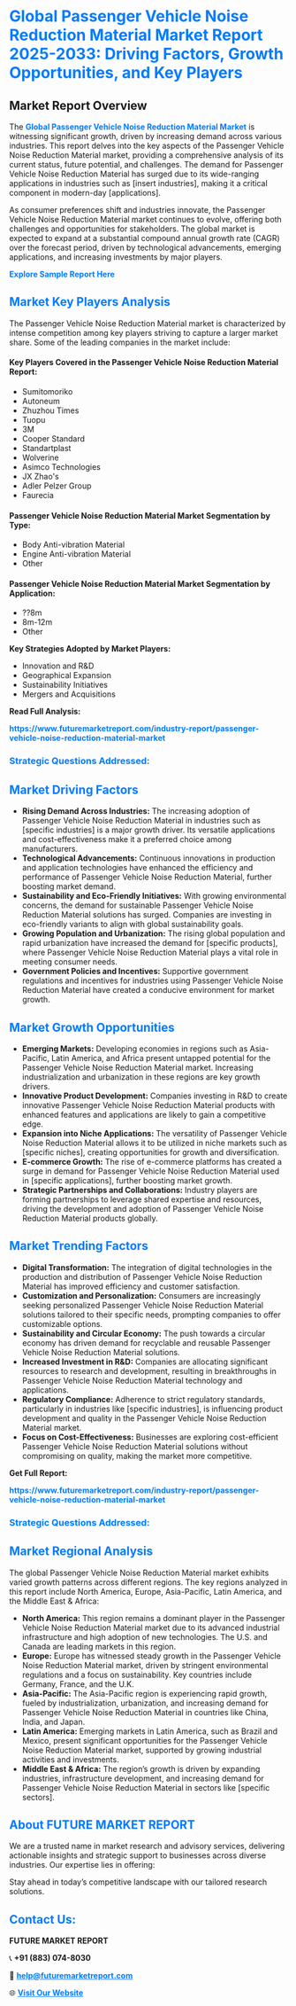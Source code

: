 <h1 style="color: #007BFF;">Global Passenger Vehicle Noise Reduction Material Market Report 2025-2033: Driving Factors, Growth Opportunities, and Key Players</h1>

<section id="overview">
<h2>Market Report Overview</h2>
<p>The <a href="https://www.futuremarketreport.com/industry-report/passenger-vehicle-noise-reduction-material-market" style="color: #007BFF; text-decoration: none;"><strong>Global Passenger Vehicle Noise Reduction Material Market</strong></a> is witnessing significant growth, driven by increasing demand across various industries. This report delves into the key aspects of the Passenger Vehicle Noise Reduction Material market, providing a comprehensive analysis of its current status, future potential, and challenges. The demand for Passenger Vehicle Noise Reduction Material has surged due to its wide-ranging applications in industries such as [insert industries], making it a critical component in modern-day [applications].</p>
<p>As consumer preferences shift and industries innovate, the Passenger Vehicle Noise Reduction Material market continues to evolve, offering both challenges and opportunities for stakeholders. The global market is expected to expand at a substantial compound annual growth rate (CAGR) over the forecast period, driven by technological advancements, emerging applications, and increasing investments by major players.</p>
</section>

<section id="overview">
<p><a href="https://www.futuremarketreport.com/request-sample/reportId=36371" style="color: #007BFF; text-decoration: none;"><strong>Explore Sample Report Here</strong></a></p>
</section>

<section id="key-players">
<h2 style="color: #007BFF;">Market Key Players Analysis</h2>
<p>The Passenger Vehicle Noise Reduction Material market is characterized by intense competition among key players striving to capture a larger market share. Some of the leading companies in the market include:</p>
<h4>Key Players Covered in the Passenger Vehicle Noise Reduction Material Report:</h4>
<ul><li>Sumitomoriko</li><li>Autoneum</li><li>Zhuzhou Times</li><li>Tuopu</li><li>3M</li><li>Cooper Standard</li><li>Standartplast</li><li>Wolverine</li><li>Asimco Technologies</li><li>JX Zhao&#039;s</li><li>Adler Pelzer Group</li><li>Faurecia</li></ul>
<h4>Passenger Vehicle Noise Reduction Material Market Segmentation by Type:</h4>
<ul><li>Body Anti-vibration Material</li><li>Engine Anti-vibration Material</li><li>Other</li></ul>

<h4>Passenger Vehicle Noise Reduction Material Market Segmentation by Application:</h4>
<ul><li>??8m</li><li>8m-12m</li><li>Other</li></ul>
<p><strong>Key Strategies Adopted by Market Players:</strong></p>
<ul>
<li>Innovation and R&D</li>
<li>Geographical Expansion</li>
<li>Sustainability Initiatives</li>
<li>Mergers and Acquisitions</li>
</ul>
</section>

<section>
<p><strong>Read Full Analysis: </strong></p><a href="https://www.futuremarketreport.com/industry-report/passenger-vehicle-noise-reduction-material-market" style="color: #007BFF; text-decoration: none;"><strong>https://www.futuremarketreport.com/industry-report/passenger-vehicle-noise-reduction-material-market</strong></a>
<h3 style="color: #007BFF;">Strategic Questions Addressed:</h3>
</section>

<section id="driving-factors">
<h2 style="color: #007BFF;">Market Driving Factors</h2>
<ul>
<li><strong>Rising Demand Across Industries:</strong> The increasing adoption of Passenger Vehicle Noise Reduction Material in industries such as [specific industries] is a major growth driver. Its versatile applications and cost-effectiveness make it a preferred choice among manufacturers.</li>
<li><strong>Technological Advancements:</strong> Continuous innovations in production and application technologies have enhanced the efficiency and performance of Passenger Vehicle Noise Reduction Material, further boosting market demand.</li>
<li><strong>Sustainability and Eco-Friendly Initiatives:</strong> With growing environmental concerns, the demand for sustainable Passenger Vehicle Noise Reduction Material solutions has surged. Companies are investing in eco-friendly variants to align with global sustainability goals.</li>
<li><strong>Growing Population and Urbanization:</strong> The rising global population and rapid urbanization have increased the demand for [specific products], where Passenger Vehicle Noise Reduction Material plays a vital role in meeting consumer needs.</li>
<li><strong>Government Policies and Incentives:</strong> Supportive government regulations and incentives for industries using Passenger Vehicle Noise Reduction Material have created a conducive environment for market growth.</li>
</ul>
</section>

<section id="growth-opportunities">
<h2 style="color: #007BFF;">Market Growth Opportunities</h2>
<ul>
<li><strong>Emerging Markets:</strong> Developing economies in regions such as Asia-Pacific, Latin America, and Africa present untapped potential for the Passenger Vehicle Noise Reduction Material market. Increasing industrialization and urbanization in these regions are key growth drivers.</li>
<li><strong>Innovative Product Development:</strong> Companies investing in R&D to create innovative Passenger Vehicle Noise Reduction Material products with enhanced features and applications are likely to gain a competitive edge.</li>
<li><strong>Expansion into Niche Applications:</strong> The versatility of Passenger Vehicle Noise Reduction Material allows it to be utilized in niche markets such as [specific niches], creating opportunities for growth and diversification.</li>
<li><strong>E-commerce Growth:</strong> The rise of e-commerce platforms has created a surge in demand for Passenger Vehicle Noise Reduction Material used in [specific applications], further boosting market growth.</li>
<li><strong>Strategic Partnerships and Collaborations:</strong> Industry players are forming partnerships to leverage shared expertise and resources, driving the development and adoption of Passenger Vehicle Noise Reduction Material products globally.</li>
</ul>
</section>

<section id="trending-factors">
<h2 style="color: #007BFF;">Market Trending Factors</h2>
<ul>
<li><strong>Digital Transformation:</strong> The integration of digital technologies in the production and distribution of Passenger Vehicle Noise Reduction Material has improved efficiency and customer satisfaction.</li>
<li><strong>Customization and Personalization:</strong> Consumers are increasingly seeking personalized Passenger Vehicle Noise Reduction Material solutions tailored to their specific needs, prompting companies to offer customizable options.</li>
<li><strong>Sustainability and Circular Economy:</strong> The push towards a circular economy has driven demand for recyclable and reusable Passenger Vehicle Noise Reduction Material solutions.</li>
<li><strong>Increased Investment in R&D:</strong> Companies are allocating significant resources to research and development, resulting in breakthroughs in Passenger Vehicle Noise Reduction Material technology and applications.</li>
<li><strong>Regulatory Compliance:</strong> Adherence to strict regulatory standards, particularly in industries like [specific industries], is influencing product development and quality in the Passenger Vehicle Noise Reduction Material market.</li>
<li><strong>Focus on Cost-Effectiveness:</strong> Businesses are exploring cost-efficient Passenger Vehicle Noise Reduction Material solutions without compromising on quality, making the market more competitive.</li>
</ul>
</section>

<section>
<p><strong>Get Full Report: </strong></p><a href="https://www.futuremarketreport.com/industry-report/passenger-vehicle-noise-reduction-material-market" style="color: #007BFF; text-decoration: none;"><strong>https://www.futuremarketreport.com/industry-report/passenger-vehicle-noise-reduction-material-market</strong></a>
<h3 style="color: #007BFF;">Strategic Questions Addressed:</h3>
</section>


<section id="regional-analysis">
<h2 style="color: #007BFF;">Market Regional Analysis</h2>
<p>The global Passenger Vehicle Noise Reduction Material market exhibits varied growth patterns across different regions. The key regions analyzed in this report include North America, Europe, Asia-Pacific, Latin America, and the Middle East & Africa:</p>
<ul>
<li><strong>North America:</strong> This region remains a dominant player in the Passenger Vehicle Noise Reduction Material market due to its advanced industrial infrastructure and high adoption of new technologies. The U.S. and Canada are leading markets in this region.</li>
<li><strong>Europe:</strong> Europe has witnessed steady growth in the Passenger Vehicle Noise Reduction Material market, driven by stringent environmental regulations and a focus on sustainability. Key countries include Germany, France, and the U.K.</li>
<li><strong>Asia-Pacific:</strong> The Asia-Pacific region is experiencing rapid growth, fueled by industrialization, urbanization, and increasing demand for Passenger Vehicle Noise Reduction Material in countries like China, India, and Japan.</li>
<li><strong>Latin America:</strong> Emerging markets in Latin America, such as Brazil and Mexico, present significant opportunities for the Passenger Vehicle Noise Reduction Material market, supported by growing industrial activities and investments.</li>
<li><strong>Middle East & Africa:</strong> The region’s growth is driven by expanding industries, infrastructure development, and increasing demand for Passenger Vehicle Noise Reduction Material in sectors like [specific sectors].</li>
</ul>
</section>

<footer>
<h2 style="color: #007BFF;">About FUTURE MARKET REPORT</h2>
<p>We are a trusted name in market research and advisory services, delivering actionable insights and strategic support to businesses across diverse industries. Our expertise lies in offering:</p>

<p>Stay ahead in today’s competitive landscape with our tailored research solutions.</p>

<h2 style="color: #007BFF;">Contact Us:</h2>
<p><strong>FUTURE MARKET REPORT</strong></p>
<p>📞 <strong>+91 (883) 074-8030</strong></p>
<p>📧 <strong><a href="mailto:help@futuremarketreport.com" style="color: #007BFF;">help@futuremarketreport.com</a></strong></p>
<p>🌐 <strong><a href="https://www.futuremarketreport.com/" style="color: #007BFF;">Visit Our Website</a></strong></p>
</footer>